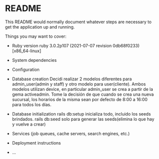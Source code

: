 # README

This README would normally document whatever steps are necessary to get the
application up and running.

Things you may want to cover:

* Ruby version
    ruby 3.0.2p107 (2021-07-07 revision 0db68f0233) [x86_64-linux]
    
* System dependencies

* Configuration

* Database creation
    Decidi realizar 2 modelos diferentes para admin_user(admin y staff) y otro modelo para user(cliente). Ambos modelos utilizan device, en particular admin_user se crea a partir de la gema activeadmin.
    Tome la decisión de que cuando se crea una nueva sucursal, los horarios de la misma sean por defecto de 8:00 a 16:00 para todos los días.

* Database initialization
    rails db:setup inicializa todo, incluido los seeds brindados.
    rails db:seed solo para generar las seeds(elimina lo que hay y vuelve a crear)

* Services (job queues, cache servers, search engines, etc.)

* Deployment instructions

* ...
